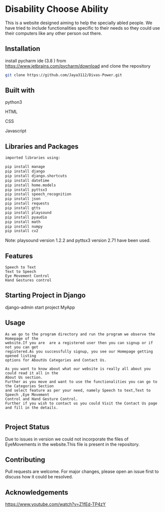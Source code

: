 # Disability Choose Ability

This is a website designed aiming to help the specially abled people. We have tried to include functionalities specific to their needs so they could use their computers like any other person out there.

## Installation

 install pycharm ide (3.8 ) from https://www.jetbrains.com/pycharm/download and clone the repository 

```bash
git clone https://github.com/Jaya3112/Divas-Power.git
```
## Built with
python3

HTML

CSS

Javascript

## Libraries and Packages 

```python
imported libraries using:

pip install manage
pip install django
pip install django.shortcuts
pip install datetime
pip install home.models
pip install pyttsx3
pip install speech_recognition 
pip install json
pip install requests
pip install gtts
pip install playsound
pip install pyaudio
pip install math
pip install numpy
pip install cv2
```
Note: playsound version 1.2.2 and pyttsx3 version 2.71 have been used.


## Features
```
Speech to Text
Text to Speech
Eye Movement Control
Hand Gestures control
```
## Starting Project in Django
django-admin start project MyApp


## Usage

```
As we go to the program directory and run the program we observe the Homepage of the 
website.If you are  are a registered user then you can signup or if not you can get
registered.As you successfully signup, you see our Homepage getting opened listing 
options for AboutUs Categories and Contact Us.

As you want to know about what our website is really all about you could read it all in the
About Us section.
Further as you move and want to use the functionalities you can go to the Categories Section 
and select feature as per your need, namely Speech to text,Text to Speech ,Eye Movement 
Control and Hand Gesture Control.
Further if you wish to contact us you could Visit the Contact Us page and fill in the details.


```
## Project Status

Due to issues in version we could not incorporate the files of 
EyeMovements in the website.This file is present in the 
repository.


## Contributing
Pull requests are welcome. For major changes, please open an issue first to discuss how it 
could be resolved.

## Acknowledgements
https://www.youtube.com/watch?v=Z1fEd-TP4zY



